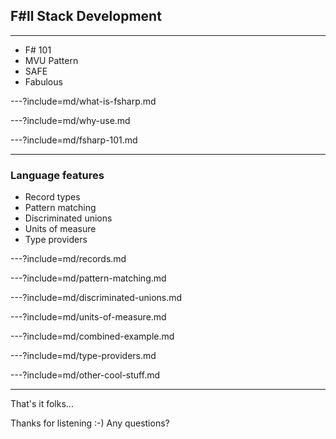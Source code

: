 ## F#ll Stack Development ##

---

- F# 101
- MVU Pattern
- SAFE
- Fabulous






---?include=md/what-is-fsharp.md

---?include=md/why-use.md

---?include=md/fsharp-101.md

--- 

### Language features

- Record types
- Pattern matching
- Discriminated unions
- Units of measure
- Type providers

---?include=md/records.md

---?include=md/pattern-matching.md

---?include=md/discriminated-unions.md

---?include=md/units-of-measure.md

---?include=md/combined-example.md

---?include=md/type-providers.md

---?include=md/other-cool-stuff.md

---

That's it folks...

Thanks for listening :-) Any questions?